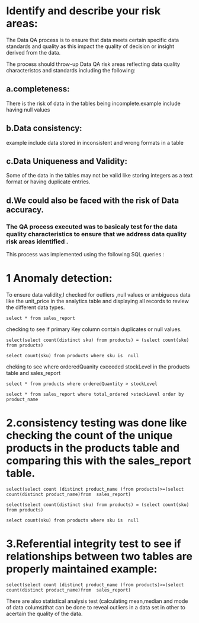 
# Identify and describe your risk areas:

The Data QA process is to ensure that data meets certain specific data standards and quality as this impact the quality of decision or insight derived from the data. 

The process should throw-up Data QA risk areas reflecting data quality characteristcs and standards including the following:

## a.completeness:

There is the risk of  data in the tables being incomplete.example include having null values

## b.Data consistency:

 example include data stored in inconsistent and wrong  formats in a table

## c.Data Uniqueness and Validity: 

Some of the data in the tables may not be valid like storing integers as a text format  or having duplicate entries.

## d.We could also be faced with the risk of Data accuracy.


### The  QA process  executed was to basicaly test for the data quality characteristics to ensure that we address data quality risk areas identified .

This process was implemented using  the following  SQL queries :

# 1 Anomaly detection: 

To ensure data validity,I checked  for outliers ,null values  or ambiguous data like the unit_price  in the analytics table and displaying all records to review the different data types.

`select * from sales_report`

checking to see if primary Key column contain duplicates or null values.

`select(select count(distinct sku) from products) = (select count(sku) from products)`

`select count(sku) from products where sku is  null`

cheking to see where orderedQuanity exceeded stockLevel in the products table and sales_report

`select * from products where orderedQuantity > stockLevel`

`select * from sales_report where total_ordered >stockLevel order by product_name`

# 2.consistency testing was done like checking the count of the unique products in the products table and comparing this with the sales_report table. 

`select(select count (distinct product_name )from products)>=(select count(distinct product_name)from  sales_report)`


`select(select count(distinct sku) from products) = (select count(sku) from products)`

`select count(sku) from products where sku is  null`


# 3.Referential integrity test to see if relationships between two tables are properly maintained example:

`select(select count (distinct product_name )from products)>=(select count(distinct product_name)from  sales_report)`

There are also statistical analysis test (calculating mean,median and mode of data colums)that can be done to reveal outliers in a data set in other  to acertain the quality of the data.



